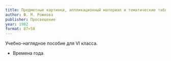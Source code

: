 ```yaml
---
title: Предметные картинки, аппликационный материал и тематические таблицы для изучения иностранных языков в VI классе
author: Ф. М. Рожкова
publisher: Просвещение
year: 1982
format: 87×58
---
```


Учебно-наглядное пособие для VI класса.
- Времена года
